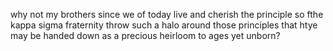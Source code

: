 why not my brothers since we of today live and cherish the principle so fthe kappa sigma fraternity throw such a halo around those principles that htye may be handed down as a precious heirloom to ages yet unborn? 
